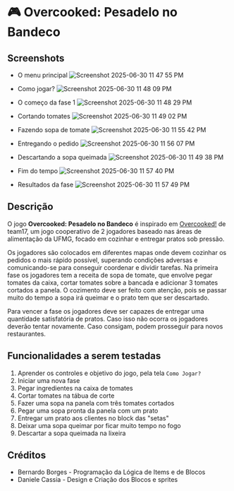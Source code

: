 # 🎮 Overcooked: Pesadelo no Bandeco

## Screenshots
- O menu principal
![Screenshot 2025-06-30 11 47 55 PM](https://github.com/user-attachments/assets/650f0b39-89bd-4fe7-85de-45aca2850dcf)

- Como jogar?
 ![Screenshot 2025-06-30 11 48 09 PM](https://github.com/user-attachments/assets/b58ee511-74c6-4e83-abec-4a8765284ea6)

- O começo da fase 1
![Screenshot 2025-06-30 11 48 29 PM](https://github.com/user-attachments/assets/aab98215-18eb-4af6-bd50-c04057d31291)

- Cortando tomates
![Screenshot 2025-06-30 11 49 02 PM](https://github.com/user-attachments/assets/0396af6e-57b2-4c51-a0b6-fec4127fe055)

- Fazendo sopa de tomate
![Screenshot 2025-06-30 11 55 42 PM](https://github.com/user-attachments/assets/c9e34fc0-2fed-48d0-8bab-891c77c0f02c)

- Entregando o pedido
![Screenshot 2025-06-30 11 56 07 PM](https://github.com/user-attachments/assets/005b3aad-a99d-42b3-b8b2-9c6c0a447672)

- Descartando a sopa queimada
![Screenshot 2025-06-30 11 49 38 PM](https://github.com/user-attachments/assets/89da47c0-5721-497f-b08b-22c1efde2491)

- Fim do tempo
![Screenshot 2025-06-30 11 57 40 PM](https://github.com/user-attachments/assets/b17b75a9-6298-4cec-8bc8-11c5d837cc71)

- Resultados da fase
![Screenshot 2025-06-30 11 57 49 PM](https://github.com/user-attachments/assets/646fcc69-c5d4-44c3-b0ad-697dc96c4b0f)



## Descrição
<!-- TODO: 3 parágrafos -->
<!-- TODO: objetivo, mecânicas básicas, condições de vitória e derrota -->
 O jogo **Overcooked: Pesadelo no Bandeco** é inspirado em
[Overcooked!](https://www.team17.com/games/overcooked) de team17, um jogo
cooperativo de 2 jogadores baseado nas áreas de alimentação da UFMG, focado em
cozinhar e entregar pratos sob pressão.

Os jogadores são colocados em diferentes mapas onde devem cozinhar os pedidos o
mais rápido possível, superando condições adversas e comunicando-se para
conseguir coordenar e dividir tarefas.  Na primeira fase os jogadores tem a receita de sopa de tomate, que envolve pegar tomates da caixa, cortar tomates sobre a bancada e adicionar 3 tomates cortados a panela. O cozimento deve ser feito com atenção, pois se passar muito do tempo a sopa irá queimar e o prato tem que ser descartado.

Para vencer a fase os
jogadores deve ser capazes de entregar uma quantidade satisfatória de pratos.
Caso isso não ocorra os jogadores deverão tentar novamente. Caso consigam, podem
prosseguir para novos restaurantes.

## Funcionalidades a serem testadas
<!-- TODO: Lista de funcionalidades que os jogadores devem observar com atenção durante o Playtesting -->
1. Aprender os controles e objetivo do jogo, pela tela `Como Jogar?`
1. Iniciar uma nova fase
1. Pegar ingredientes na caixa de tomates
1. Cortar tomates na tábua de corte
1. Fazer uma sopa na panela com três tomates cortados
1. Pegar uma sopa pronta da panela com um prato
1. Entregar um prato aos clientes no block das "setas"
1. Deixar uma sopa queimar por ficar muito tempo no fogo
1. Descartar a sopa queimada na lixeira


## Créditos
<!-- TODO: Mais detalhes -->
- Bernardo Borges - Programação da Lógica de Items e de Blocos
- Daniele Cassia - Design e Criação dos Blocos e sprites


